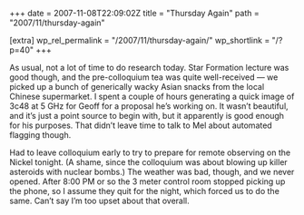 +++
date = 2007-11-08T22:09:02Z
title = "Thursday Again"
path = "2007/11/thursday-again"

[extra]
wp_rel_permalink = "/2007/11/thursday-again/"
wp_shortlink = "/?p=40"
+++

As usual, not a lot of time to do research today. Star Formation lecture was
good though, and the pre-colloquium tea was quite well-received — we picked up
a bunch of generically wacky Asian snacks from the local Chinese supermarket.
I spent a couple of hours generating a quick image of 3c48 at 5 GHz for Geoff
for a proposal he’s working on. It wasn’t beautiful, and it’s just a point
source to begin with, but it apparently is good enough for his purposes. That
didn’t leave time to talk to Mel about automated flagging though.

Had to leave colloquium early to try to prepare for remote observing on the
Nickel tonight. (A shame, since the colloquium was about blowing up killer
asteroids with nuclear bombs.) The weather was bad, though, and we never
opened. After 8:00 PM or so the 3 meter control room stopped picking up the
phone, so I assume they quit for the night, which forced us to do the same.
Can’t say I’m too upset about that overall.
